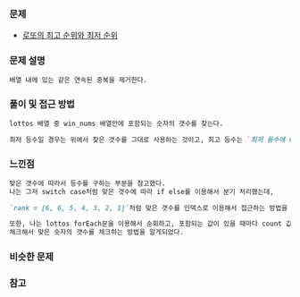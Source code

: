 ### 문제

- [로또의 최고 순위와 최저 순위](https://programmers.co.kr/learn/courses/30/lessons/77484?language=javascript)

### 문제 설명

```markdown
배열 내에 있는 같은 연속된 중복을 제거한다.
```

### 풀이 및 접근 방법

```markdown
lottos 배열 중 win_nums 배열안에 포함되는 숫자의 갯수를 찾는다.

최저 등수일 경우는 위에서 찾은 갯수를 그대로 사용하는 것이고, 최고 등수는 `최저 등수에 0의 갯수를 더한 값`이다.(0은 어떤 숫자로도 변할 수 있으므로)
```

### 느낀점

```markdown
맞은 갯수에 따라서 등수를 구하는 부분을 참고했다.
나는 그저 switch case처럼 맞은 갯수에 따라 if else를 이용해서 분기 처리했는데,

`rank = [6, 6, 5, 4, 3, 2, 1]`처럼 맞은 갯수를 인덱스로 이용해서 접근하는 방법을 알 수 있어서 굉장히 새로웠다.

또한, 나는 lottos forEach문을 이용해서 순회하고, 포함되는 값이 있을 때마다 count 값을 1 씩 증가시켰는데, `filter`메소드를 이용해서 포함되는 배열을 필터링하고, 필터링된 배열의 길이를
체크해서 맞은 숫자의 갯수를 체크하는 방법을 알게되었다.
```

### 비슷한 문제

### 참고
